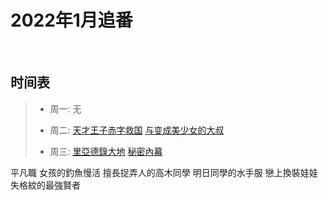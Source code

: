 # 2022年1月追番

&nbsp;

## 时间表

> * 周一:   无
> 
> * 周二:   [天才王子赤字救国](https://www.bilibili.com/bangumi/play/ss40142/)
> [与变成美少女的大叔](https://www.bilibili.com/bangumi/play/ss40516/)
> 
> * 周三:   [里亞德錄大地](https://www.bilibili.com/bangumi/play/ss40134/)
> [秘密內幕](https://www.bilibili.com/bangumi/play/ss40257/)

平凡職
女孩的釣魚慢活
擅長捉弄人的高木同學
明日同學的水手服
戀上換裝娃娃
失格紋的最強賢者

